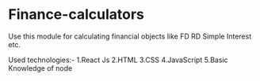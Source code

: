 # Finance-calculators
Use this module for calculating financial objects like 
FD
RD
Simple Interest etc.

Used technologies:- 
1.React Js
2.HTML
3.CSS
4.JavaScript
5.Basic Knowledge of node

